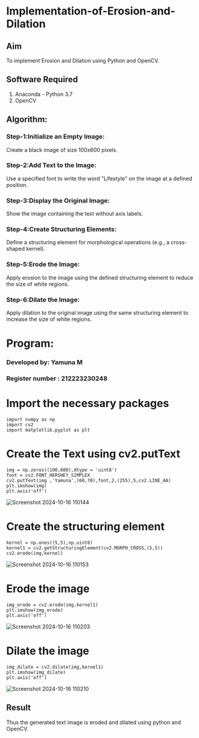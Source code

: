 # Implementation-of-Erosion-and-Dilation
## Aim
To implement Erosion and Dilation using Python and OpenCV.
## Software Required
1. Anaconda - Python 3.7
2. OpenCV
## Algorithm:
### Step-1:Initialize an Empty Image:

Create a black image of size 100x600 pixels.

### Step-2:Add Text to the Image:

Use a specified font to write the word "Lifestyle" on the image at a defined position.

### Step-3:Display the Original Image:

Show the image containing the text without axis labels.

### Step-4:Create Structuring Elements:

Define a structuring element for morphological operations (e.g., a cross-shaped kernel).

### Step-5:Erode the Image:

Apply erosion to the image using the defined structuring element to reduce the size of white regions.

### Step-6:Dilate the Image:

Apply dilation to the original image using the same structuring element to increase the size of white regions.
 
# Program:
### Developed by: Yamuna M
### Register number : 212223230248
# Import the necessary packages
```
import numpy as np
import cv2
import matplotlib.pyplot as plt
```

# Create the Text using cv2.putText
```
img = np.zeros((100,600),dtype = 'uint8')
font = cv2.FONT_HERSHEY_SIMPLEX
cv2.putText(img ,'Yamuna',(60,70),font,2,(255),5,cv2.LINE_AA)
plt.imshow(img)
plt.axis('off')
```
![Screenshot 2024-10-16 110144](https://github.com/user-attachments/assets/28721690-a745-4fb6-8df5-db083aeefd58)


# Create the structuring element
```
kernel = np.ones((5,5),np.uint8)
kernel1 = cv2.getStructuringElement(cv2.MORPH_CROSS,(5,5))
cv2.erode(img,kernel)
```
![Screenshot 2024-10-16 110153](https://github.com/user-attachments/assets/9f15008b-eb57-4d51-af17-5633a0106112)

# Erode the image
```
img_erode = cv2.erode(img,kernel1)
plt.imshow(img_erode)
plt.axis('off')
```
![Screenshot 2024-10-16 110203](https://github.com/user-attachments/assets/5bb7410a-f39a-478d-9de6-e67339c48974)


# Dilate the image

```
img_dilate = cv2.dilate(img,kernel1)
plt.imshow(img_dilate)
plt.axis('off')
```
![Screenshot 2024-10-16 110210](https://github.com/user-attachments/assets/838cdd0f-41b2-47a6-91ef-8635baf7ceed)


## Result
Thus the generated text image is eroded and dilated using python and OpenCV.
